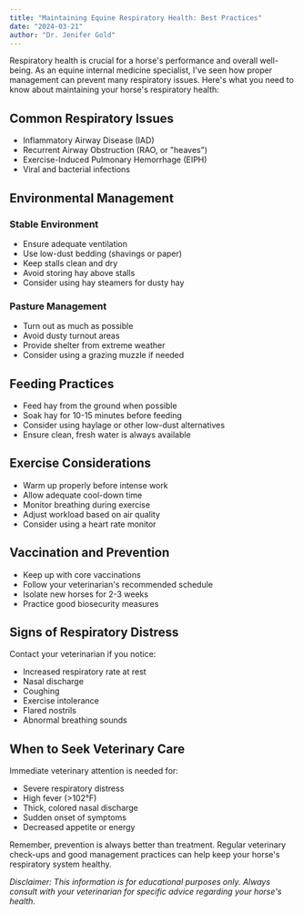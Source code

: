 ```yaml
---
title: "Maintaining Equine Respiratory Health: Best Practices"
date: "2024-03-21"
author: "Dr. Jenifer Gold"
---
```


Respiratory health is crucial for a horse's performance and overall well-being. As an equine internal medicine specialist, I've seen how proper management can prevent many respiratory issues. Here's what you need to know about maintaining your horse's respiratory health:

## Common Respiratory Issues
- Inflammatory Airway Disease (IAD)
- Recurrent Airway Obstruction (RAO, or "heaves")
- Exercise-Induced Pulmonary Hemorrhage (EIPH)
- Viral and bacterial infections

## Environmental Management
### Stable Environment
- Ensure adequate ventilation
- Use low-dust bedding (shavings or paper)
- Keep stalls clean and dry
- Avoid storing hay above stalls
- Consider using hay steamers for dusty hay

### Pasture Management
- Turn out as much as possible
- Avoid dusty turnout areas
- Provide shelter from extreme weather
- Consider using a grazing muzzle if needed

## Feeding Practices
- Feed hay from the ground when possible
- Soak hay for 10-15 minutes before feeding
- Consider using haylage or other low-dust alternatives
- Ensure clean, fresh water is always available

## Exercise Considerations
- Warm up properly before intense work
- Allow adequate cool-down time
- Monitor breathing during exercise
- Adjust workload based on air quality
- Consider using a heart rate monitor

## Vaccination and Prevention
- Keep up with core vaccinations
- Follow your veterinarian's recommended schedule
- Isolate new horses for 2-3 weeks
- Practice good biosecurity measures

## Signs of Respiratory Distress
Contact your veterinarian if you notice:
- Increased respiratory rate at rest
- Nasal discharge
- Coughing
- Exercise intolerance
- Flared nostrils
- Abnormal breathing sounds

## When to Seek Veterinary Care
Immediate veterinary attention is needed for:
- Severe respiratory distress
- High fever (>102°F)
- Thick, colored nasal discharge
- Sudden onset of symptoms
- Decreased appetite or energy

Remember, prevention is always better than treatment. Regular veterinary check-ups and good management practices can help keep your horse's respiratory system healthy.

*Disclaimer: This information is for educational purposes only. Always consult with your veterinarian for specific advice regarding your horse's health.* 